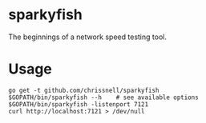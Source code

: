 # sparkyfish
The beginnings of a network speed testing tool.

# Usage
```
go get -t github.com/chrissnell/sparkyfish
$GOPATH/bin/sparkyfish --h    # see available options
$GOPATH/bin/sparkyfish -listenport 7121
curl http://localhost:7121 > /dev/null
```
